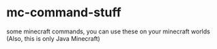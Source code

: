 # mc-command-stuff
some minecraft commands, you can use these on your minecraft worlds (Also, this is only Java Minecraft)
